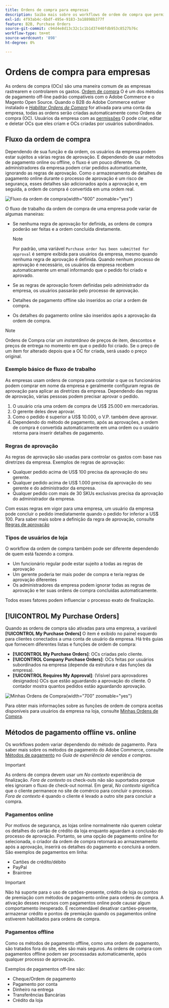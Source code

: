 ```yaml
---
title: Ordens de compra para empresas
description: Saiba mais sobre os workflows de ordem de compra que permitem que as empresas rastreiem e controlem os gastos.
exl-id: 4f93ab4c-6bdf-495e-9183-3a18898b377f
feature: B2B, Purchase Orders
source-git-commit: c94d4e8d13c32c1c1b1d37440fdb953c8527b76c
workflow-type: tm+mt
source-wordcount: '898'
ht-degree: 0%

---
```


# Ordens de compra para empresas

As ordens de compra (OCs) são uma maneira comum de as empresas rastrearem e controlarem os gastos. [Ordem de compra](../stores-purchase/purchase-order.md) O é um dos métodos de pagamento off-line padrão compatíveis com o Adobe Commerce e o Magento Open Source. Quando o B2B do Adobe Commerce estiver instalado e [_Habilitar Ordens de Compra_](account-company-manage.md#advanced-settings) for ativada para uma conta da empresa, todas as ordens serão criadas automaticamente como Ordens de compra (OC). Usuários da empresa com as [permissões](account-company-roles-permissions.md) O pode criar, editar e deletar OCs que eles criam e OCs criadas por usuários subordinados.

## Fluxo da ordem de compra

Dependendo de sua função e da ordem, os usuários da empresa podem estar sujeitos a várias regras de aprovação. E dependendo de usar métodos de pagamento online ou offline, o fluxo é um pouco diferente. Os administradores da empresa podem criar pedidos automaticamente, ignorando as regras de aprovação. Como o armazenamento de detalhes de pagamento online durante o processo de aprovação é um risco de segurança, esses detalhes são adicionados após a aprovação e, em seguida, a ordem de compra é convertida em uma ordem real.

![Fluxo da ordem de compra](./assets/purchase-order-flow.png){width="600" zoomable="yes"}

O fluxo de trabalho da ordem de compra de uma empresa pode variar de algumas maneiras:

- Se nenhuma regra de aprovação for definida, as ordens de compra poderão ser feitas e a ordem concluída diretamente.

  >[!NOTE]
  >
  >Por padrão, uma variável `Purchase order has been submitted for approval` é sempre exibida para usuários da empresa, mesmo quando nenhuma regra de aprovação é definida. Quando nenhum processo de aprovação é necessário, os usuários da empresa recebem automaticamente um email informando que o pedido foi criado e aprovado.

- Se as regras de aprovação forem definidas pelo administrador da empresa, os usuários passarão pelo processo de aprovação.
- Detalhes de pagamento offline são inseridos ao criar a ordem de compra.
- Os detalhes do pagamento online são inseridos após a aprovação da ordem de compra.

>[!NOTE]
>
>Ordens de Compra criar um _instantâneo_ de preços de item, descontos e preços de entrega no momento em que o pedido foi criado. Se o preço de um item for alterado depois que a OC for criada, será usado o preço original.

### Exemplo básico de fluxo de trabalho

As empresas usam ordens de compra para controlar o que os funcionários podem comprar em nome da empresa e geralmente configuram regras de aprovação para aplicar as diretrizes da empresa. Dependendo das regras de aprovação, várias pessoas podem precisar aprovar o pedido.

1. O usuário cria uma ordem de compra de US$ 25.000 em mercadorias.
1. O gerente deles deve aprovar.
1. Como o pedido é superior a US$ 10.000, o V.P. também deve aprovar.
1. Dependendo do método de pagamento, após as aprovações, a ordem de compra é convertida automaticamente em uma ordem ou o usuário retorna para inserir detalhes de pagamento.

### Regras de aprovação

As regras de aprovação são usadas para controlar os gastos com base nas diretrizes da empresa. Exemplos de regras de aprovação:

- Qualquer pedido acima de US$ 100 precisa da aprovação do seu gerente.
- Qualquer pedido acima de US$ 1.000 precisa da aprovação do seu gerente e do administrador da empresa.
- Qualquer pedido com mais de 30 SKUs exclusivas precisa da aprovação do administrador da empresa.

Com essas regras em vigor para uma empresa, um usuário da empresa pode concluir o pedido imediatamente quando o pedido for inferior a US$ 100. Para saber mais sobre a definição da regra de aprovação, consulte [Regras de aprovação](account-dashboard-approval-rules.md)

### Tipos de usuários de loja

O workflow da ordem de compra também pode ser diferente dependendo de quem está fazendo a compra.

- Um funcionário regular pode estar sujeito a todas as regras de aprovação
- Um gerente poderia ter mais poder de compra e teria regras de aprovação diferentes
- Os administradores da empresa podem ignorar todas as regras de aprovação e ter suas ordens de compra concluídas automaticamente.

Todos esses fatores podem influenciar o processo exato de finalização.

## [!UICONTROL My Purchase Orders]

Quando as ordens de compra são ativadas para uma empresa, a variável **[!UICONTROL My Purchase Orders]** O item é exibido no painel esquerdo para clientes conectados a uma conta de usuário da empresa. Há três guias que fornecem diferentes listas e funções de ordem de compra:

- **[!UICONTROL My Purchase Orders]**: OCs criadas pelo cliente.
- **[!UICONTROL Company Purchase Orders]**: OCs feitas por usuários subordinados na empresa (depende da estrutura e das funções da empresa).
- **[!UICONTROL Requires My Approval]**: (Visível para aprovadores designados) OCs que estão aguardando a aprovação do cliente. O contador mostra quantos pedidos estão aguardando aprovação.

![Minhas Ordens de Compra](./assets/account-dashboard-my-purchase-orders.png){width="700" zoomable="yes"}

Para obter mais informações sobre as funções de ordem de compra aceitas disponíveis para usuários da empresa na loja, consulte [Minhas Ordens de Compra](account-dashboard-my-purchase-orders.md).

## Métodos de pagamento offline vs. online

Os workflows podem variar dependendo do método de pagamento. Para saber mais sobre os métodos de pagamento do Adobe Commerce, consulte [Métodos de pagamento](../stores-purchase/payments.md) no _Guia de experiência de vendas e compras_.

>[!IMPORTANT]
>
>As ordens de compra devem usar um _No contexto_ experiência de finalização. _Fora de contexto_ os check-outs não são suportados porque eles ignoram o fluxo de check-out normal. Em geral, _No contexto_ significa que o cliente permanece no site de comércio para concluir o processo. _Fora de contexto_ é quando o cliente é levado a outro site para concluir a compra.

### Pagamentos online

Por motivos de segurança, as lojas online normalmente não querem coletar os detalhes do cartão de crédito da loja enquanto aguardam a conclusão do processo de aprovação. Portanto, se uma opção de pagamento online for selecionada, o criador da ordem de compra retornará ao armazenamento após a aprovação, inserirá os detalhes do pagamento e concluirá a ordem. São exemplos de pagamentos em linha:

- Cartões de crédito/débito
- PayPal
- Braintree

>[!IMPORTANT]
>
>Não há suporte para o uso de cartões-presente, crédito de loja ou pontos de premiação com métodos de pagamento online para ordens de compra. A ativação desses recursos com pagamentos online pode causar algum comportamento inesperado. É recomendável desativar cartões-presente, armazenar crédito e pontos de premiação quando os pagamentos online estiverem habilitados para ordens de compra.

### Pagamentos offline

Como os métodos de pagamento offline, como uma ordem de pagamento, são tratados fora do site, eles são mais seguros. As ordens de compra com pagamentos offline podem ser processadas automaticamente, após qualquer processo de aprovação.

Exemplos de pagamentos off-line são:

- Cheque/Ordem de pagamento
- Pagamento por conta
- Dinheiro na entrega
- Transferências Bancárias
- Crédito da loja
